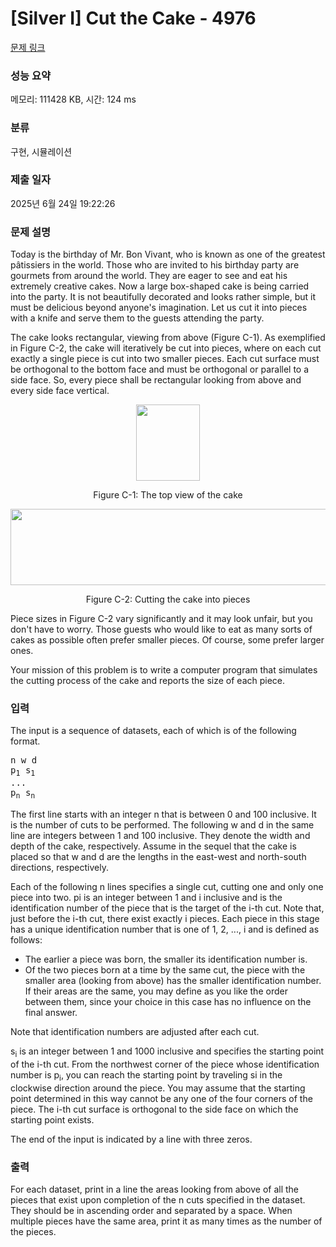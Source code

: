 # [Silver I] Cut the Cake - 4976 

[문제 링크](https://www.acmicpc.net/problem/4976) 

### 성능 요약

메모리: 111428 KB, 시간: 124 ms

### 분류

구현, 시뮬레이션

### 제출 일자

2025년 6월 24일 19:22:26

### 문제 설명

<p>Today is the birthday of Mr. Bon Vivant, who is known as one of the greatest pâtissiers in the world. Those who are invited to his birthday party are gourmets from around the world. They are eager to see and eat his extremely creative cakes. Now a large box-shaped cake is being carried into the party. It is not beautifully decorated and looks rather simple, but it must be delicious beyond anyone's imagination. Let us cut it into pieces with a knife and serve them to the guests attending the party.</p>

<p>The cake looks rectangular, viewing from above (Figure C-1). As exemplified in Figure C-2, the cake will iteratively be cut into pieces, where on each cut exactly a single piece is cut into two smaller pieces. Each cut surface must be orthogonal to the bottom face and must be orthogonal or parallel to a side face. So, every piece shall be rectangular looking from above and every side face vertical.</p>

<p style="text-align:center"><img alt="" src="https://www.acmicpc.net/upload/images3/C-1.png" style="height:122px; width:102px"></p>

<p style="text-align:center">Figure C-1: The top view of the cake</p>

<p style="text-align:center"><img alt="" src="https://www.acmicpc.net/upload/images3/C-2.png" style="height:122px; width:597px"></p>

<p style="text-align:center">Figure C-2: Cutting the cake into pieces</p>

<p>Piece sizes in Figure C-2 vary significantly and it may look unfair, but you don't have to worry. Those guests who would like to eat as many sorts of cakes as possible often prefer smaller pieces. Of course, some prefer larger ones.</p>

<p>Your mission of this problem is to write a computer program that simulates the cutting process of the cake and reports the size of each piece.</p>

### 입력 

 <p>The input is a sequence of datasets, each of which is of the following format.</p>

<pre>n w d
p<sub>1</sub> s<sub>1</sub>
...
p<sub>n</sub> s<sub>n</sub></pre>

<p>The first line starts with an integer n that is between 0 and 100 inclusive. It is the number of cuts to be performed. The following w and d in the same line are integers between 1 and 100 inclusive. They denote the width and depth of the cake, respectively. Assume in the sequel that the cake is placed so that w and d are the lengths in the east-west and north-south directions, respectively.</p>

<p>Each of the following n lines specifies a single cut, cutting one and only one piece into two. pi is an integer between 1 and i inclusive and is the identification number of the piece that is the target of the i-th cut. Note that, just before the i-th cut, there exist exactly i pieces. Each piece in this stage has a unique identification number that is one of 1, 2, ..., i and is defined as follows:</p>

<ul>
	<li>The earlier a piece was born, the smaller its identification number is.</li>
	<li>Of the two pieces born at a time by the same cut, the piece with the smaller area (looking from above) has the smaller identification number. If their areas are the same, you may define as you like the order between them, since your choice in this case has no influence on the final answer.</li>
</ul>

<p>Note that identification numbers are adjusted after each cut.</p>

<p>s<sub>i</sub> is an integer between 1 and 1000 inclusive and specifies the starting point of the i-th cut. From the northwest corner of the piece whose identification number is p<sub>i</sub>, you can reach the starting point by traveling si in the clockwise direction around the piece. You may assume that the starting point determined in this way cannot be any one of the four corners of the piece. The i-th cut surface is orthogonal to the side face on which the starting point exists.</p>

<p>The end of the input is indicated by a line with three zeros.</p>

### 출력 

 <p>For each dataset, print in a line the areas looking from above of all the pieces that exist upon completion of the n cuts specified in the dataset. They should be in ascending order and separated by a space. When multiple pieces have the same area, print it as many times as the number of the pieces.</p>

